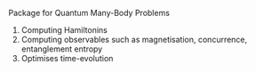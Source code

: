 Package for Quantum Many-Body Problems
1. Computing Hamiltonins
2. Computing observables such as magnetisation, concurrence, entanglement entropy
3. Optimises time-evolution




